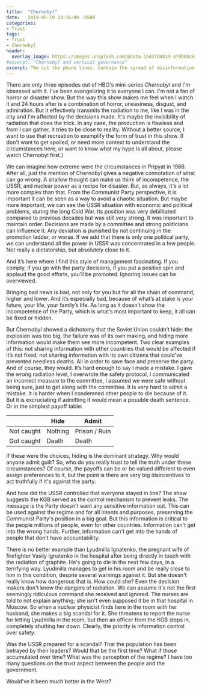 ```yaml
---
title:  "Chernobyl"
date:   2019-05-19 23:16:00 -0500
categories:
- Trust
tags:
- Trust
- Chernobyl
header:
  overlay_image: https://images.unsplash.com/photo-1543708819-a79b0bce3ea9?ixlib=rb-1.2.1&ixid=eyJhcHBfaWQiOjEyMDd9&auto=format&fit=crop&w=2551&q=80
#excerpt: "Chernobyl and vertical governance"
excerpt: “We cut the phone lines. Contain the spread of misinformation. That is how we keep the people from undermining the fruits of their own labor.”
---
```

There are only three episodes out of HBO's mini-series _Chernobyl_ and I'm obsessed with it. I've been evangelizing it to everyone I can. I'm not a fan of horror or disaster show. But the way this show makes me feel when I watch it and 24 hours after is a combination of horror, uneasiness, disgust, and admiration. But it effectively transmits the radiation to me, like I was in the city and I'm affected by the decisions made. It's maybe the invisibility of radiation that does the trick. In any case, the production is flawless and from I can gather, it tries to be close to reality. Without a better source, I want to use that recreation to exemplify the form of trust in this show. (I don't want to get spoiled, or need more context to understand the circumstances here, or want to know what my hype is all about, please watch Chernobyl first.)

We can imagine how extreme were the circumstances in Pripyat in 1986. After all, just the mention of Chernobyl gives a negative connotation of what can go wrong. A shallow thought can make us think of incompetence, the USSR, and nuclear power as a recipe for disaster. But, as always, it's a lot more complex than that. From the Communist Party perspective, it is important it can be seen as a way to avoid a chaotic situation. But maybe more important, we can see the USSR situation with economic and political problems, during the long Cold War. Its position was very debilitated compared to previous decades but was still very strong. It was important to maintain order. Decisions are made by a committee and strong politicians can influence it. Any deviation is punished by not continuing in the promotion ladder, or worse. If we add that there is only one political party, we can understand all the power in USSR was concentrated in a few people. Not really a dictatorship, but absolutely close to it.

And it’s here where I find this style of management fascinating. If you comply, if you go with the party decisions, if you put a positive spin and applaud the good efforts, you’ll be promoted. Ignoring issues can be overviewed.

Bringing bad news is bad, not only for you but for all the chain of command, higher and lower. And it’s especially bad, because of what’s at stake is your future, your life, your family’s life. As long as it doesn’t show the incompetence of the Party, which is what’s most important to keep, it all can be fixed or hidden.

But Chernobyl showed a dichotomy that the Soviet Union couldn’t hide: the explosion was too big, the failure was of its own making, and hiding more information would make them see more incompetent. Two clear examples of this: not sharing information with other countries that would be affected if it’s not fixed; not sharing information with its own citizens that could’ve prevented needless deaths. All in order to save face and preserve the party. And of course, they would. It’s hard enough to say I made a mistake. I gave the wrong radiation level, I overwrote the safety protocol, I communicated an incorrect measure to the committee, I assumed we were safe without being sure, just to get along with the committee. It is very hard to admit a mistake. It is harder when I condemned other people to die because of it. But it is excruciating if admitting it would mean a possible death sentence. Or in the simplest payoff table:

| | Hide | Admit |
|-------|--------|---------|
| Not caught  | Nothing | Prison / Ruin |
| Got caught | Death | Death |

If these were the choices, hiding is the dominant strategy. Why would anyone admit guilt? So, who do you really trust to tell the truth under these circumstances? Of course, the payoffs can be or be valued different to even assign preferences to it, but the point is there are very big disincentives to act truthfully if it's against the party.

And how did the USSR controlled that everyone stayed in line? The show suggests the KGB served as the control mechanism to prevent leaks. The message is the Party doesn't want any sensitive information out. This can be used against the regime and for all intents and purposes, preserving the Communist Party's position in a big goal. But this information is critical to the people millions of people, even for other countries. Information can't get into the wrong hands. Further, information can't get into the hands of people that don't have accountability.

There is no better example than Lyudmilla Ignatenko, the pregnant wife of firefighter Vasily Ignatenko in the hospital after being directly in touch with the radiation of graphite. He's going to die in the next few days, in a terrifying way. Lyudmilla manages to get in his room and be really close to him in this condition, despite several warnings against it. But she doesn't really know how dangerous that is. How could she? Even the decision makers don't know the dangers of radiation. We can assume it's not the first seemingly ridiculous command she received and ignored. The nurses are told to not explain anything; she isn't even supposed it be in that hospital in Moscow. So when a nuclear physicist finds here in the room with her husband, she makes a big scandal for it. She threatens to report the nurse for letting Lyudmilla in the room, but then an officer from the KGB steps in, completely shutting her down. Clearly, the priority is information control over safety.

Was the USSR prepared for a scandal? That the population has been betrayed by their leaders? Would that be the first time? What if those accumulated over time? What was the perception of the regime? I have too many questions on the trust aspect between the people and the government.

Would've it been much better in the West?

